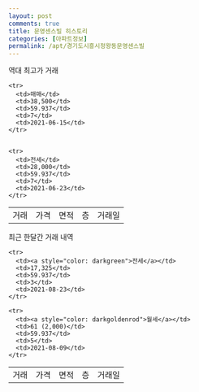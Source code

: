 ```yaml
---
layout: post
comments: true
title: 문영센스빌 히스토리
categories: [아파트정보]
permalink: /apt/경기도시흥시정왕동문영센스빌
---
```


역대 최고가 거래
<table class="sortable">
    <tr>
      <td>거래</td>
      <td>가격</td>
      <td>면적</td>
      <td>층</td>
      <td>거래일</td>
    </tr>
    
    <tr>
      <td>매매</td>
      <td>38,500</td>
      <td>59.937</td>
      <td>7</td>
      <td>2021-06-15</td>
    </tr>
        
    
    <tr>
      <td>전세</td>
      <td>28,000</td>
      <td>59.937</td>
      <td>7</td>
      <td>2021-06-23</td>
    </tr>
        
    
</table>

최근 한달간 거래 내역

<font size='small'>
<table class="sortable">
    <tr>
      <td>거래</td>
      <td>가격</td>
      <td>면적</td>
      <td>층</td>
      <td>거래일</td>
    </tr>

    <tr>
      <td><a style="color: darkgreen">전세</a></td>
      <td>17,325</td>
      <td>59.937</td>
      <td>3</td>
      <td>2021-08-23</td>
    </tr>
      
    <tr>
      <td><a style="color: darkgoldenrod">월세</a></td>
      <td>61 (2,000)</td>
      <td>59.937</td>
      <td>5</td>
      <td>2021-08-09</td>
    </tr>
      
</table>
</font>

